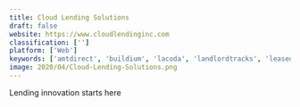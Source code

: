 ```yaml
---
title: Cloud Lending Solutions
draft: false 
website: https://www.cloudlendinginc.com
classification: ['']
platform: ['Web']
keywords: ['amtdirect', 'buildium', 'lacoda', 'landlordtracks', 'leasequery', 'loancirrus', 'nexorone', 'plaid', 'prolease', 'property_matrix', 'qube_global_software', 'released', 'rentec_direct', 'simplifyem', 'spacebase', 'the_nortridge_loan_system', 'total_management', 'turnkey_lender', 'validis', 'visual_lease']
image: 2020/04/Cloud-Lending-Solutions.png
---
```

Lending innovation starts here